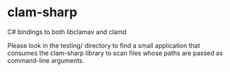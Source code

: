 clam-sharp
==========

C# bindings to both libclamav and clamd

Please look in the testing/ directory to find a small application that
consumes the clam-sharp library to scan files whose paths are passed
as command-line arguments.
